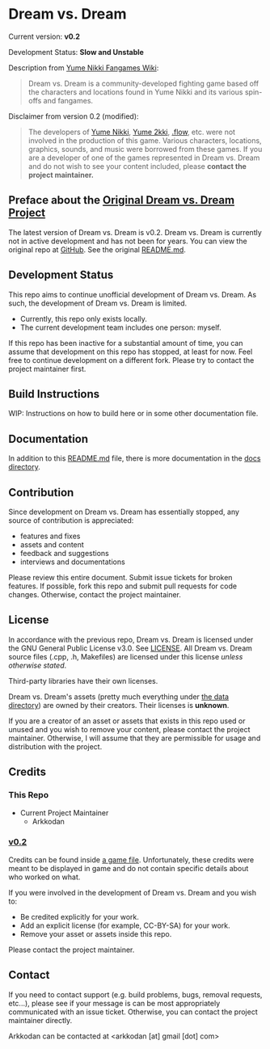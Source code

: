 # Dream vs. Dream

Current version: **v0.2**

Development Status: **Slow and Unstable**

Description from [Yume Nikki Fangames Wiki](https://yumenikkifg.fandom.com/wiki/Dream_vs_Dream):

> Dream vs. Dream is a community-developed fighting game based off the characters and locations found in Yume Nikki and its various spin-offs and fangames.

Disclaimer from version 0.2 (modified):

> The developers of [Yume Nikki](https://yumenikki.fandom.com/wiki/Yume_Nikki_Wiki), [Yume 2kki](https://yume2kki.fandom.com/wiki/Yume_2kki_Wiki), [.flow](https://dotflow.fandom.com/wiki/.flow_Wiki), etc. were not involved in the production of this game.
> Various characters, locations, graphics, sounds, and music were borrowed from these games.
> If you are a developer of one of the games represented in Dream vs. Dream and do not wish to see your content included, please **contact the project maintainer.**

## Preface about the [Original Dream vs. Dream Project][v0.2 repo]

The latest version of Dream vs. Dream is v0.2.
Dream vs. Dream is currently not in active development and has not been for years.
You can view the original repo at [GitHub][v0.2 repo].
See the original [README.md](./docs/old/README.md).

## Development Status

This repo aims to continue unofficial development of Dream vs. Dream.
As such, the development of Dream vs. Dream is limited.

- Currently, this repo only exists locally.
- The current development team includes one person: myself.

If this repo has been inactive for a substantial amount of time, you can assume that development on this repo has stopped, at least for now. Feel free to continue development on a different fork. Please try to contact the project maintainer first.

## Build Instructions

WIP: Instructions on how to build here or in some other documentation file.

## Documentation

In addition to this [README.md](./README.md) file, there is more documentation in the [docs directory](./docs).

## Contribution

Since development on Dream vs. Dream has essentially stopped, any source of contribution is appreciated:

- features and fixes
- assets and content
- feedback and suggestions
- interviews and documentations

Please review this entire document.
Submit issue tickets for broken features.
If possible, fork this repo and submit pull requests for code changes.
Otherwise, contact the project maintainer.

## License

In accordance with the previous repo, Dream vs. Dream is licensed under the GNU General Public License v3.0. See [LICENSE](./LICENSE). All Dream vs. Dream source files (.cpp, .h, Makefiles) are licensed under this license _unless otherwise stated_.

Third-party libraries have their own licenses.

Dream vs. Dream's assets (pretty much everything under [the data directory](./DvD/data)) are owned by their creators. Their licenses is **unknown**.

If you are a creator of an asset or assets that exists in this repo used or unused and you wish to remove your content, please contact the project maintainer.
Otherwise, I will assume that they are permissible for usage and distribution with the project.

## Credits

### This Repo

- Current Project Maintainer
  - Arkkodan

### [v0.2][v0.2 repo]

Credits can be found inside [a game file](./DvD/data/menus/credits/credits.txt). Unfortunately, these credits were meant to be displayed in game and do not contain specific details about who worked on what.

If you were involved in the development of Dream vs. Dream and you wish to:

- Be credited explicitly for your work.
- Add an explicit license (for example, CC-BY-SA) for your work.
- Remove your asset or assets inside this repo.

Please contact the project maintainer.

## Contact

If you need to contact support (e.g. build problems, bugs, removal requests, etc...), please see if your message is can be most appropriately communicated with an issue ticket. Otherwise, you can contact the project maintainer directly.

Arkkodan can be contacted at \<arkkodan [at] gmail [dot] com>

[v0.2 repo]: https://github.com/elizagamedev/dreamvsdream-old

